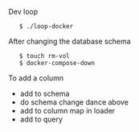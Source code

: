 
Dev loop
```
   $ ./loop-docker
```

After changing the database schema
```
   $ touch rm-vol
   $ docker-compose-down
```

To add a column

* add to schema
* do schema change dance above
* add to column map in loader
* add to query
